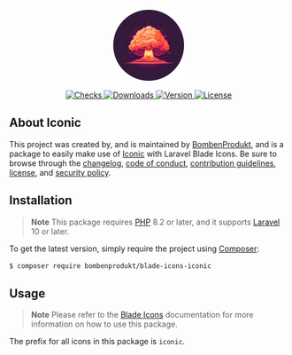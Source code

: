 <p align="center">
    <a href="https://bombenprodukt.com" target="_blank">
        <img src="https://raw.githubusercontent.com/BombenProdukt/assets/main/logo-text.svg" width="128" alt="BombenProdukt Logo" />
    </a>
</p>

<p align="center">
    <a href="https://github.com/BombenProdukt/blade-icons-iconic/actions">
        <img src="https://badge.sh/github/check-runs/BombenProdukt/blade-icons-iconic" alt="Checks" />
    </a>
    <a href="https://packagist.org/packages/bombenprodukt/blade-icons-iconic">
        <img src="https://badge.sh/packagist/downloads/BombenProdukt/blade-icons-iconic" alt="Downloads" />
    </a>
    <a href="https://packagist.org/packages/bombenprodukt/blade-icons-iconic">
        <img src="https://badge.sh/packagist/version/BombenProdukt/blade-icons-iconic" alt="Version" />
    </a>
    <a href="https://packagist.org/packages/bombenprodukt/blade-icons-iconic">
        <img src="https://badge.sh/packagist/license/BombenProdukt/blade-icons-iconic" alt="License" />
    </a>
</p>

## About Iconic

This project was created by, and is maintained by [BombenProdukt](https://github.com/BombenProdukt), and is a package to easily make use of [Iconic](https://iconic.app/) with Laravel Blade Icons. Be sure to browse through the [changelog](CHANGELOG.md), [code of conduct](.github/CODE_OF_CONDUCT.md), [contribution guidelines](.github/CONTRIBUTING.md), [license](LICENSE), and [security policy](.github/SECURITY.md).

## Installation

> **Note**
> This package requires [PHP](https://www.php.net/) 8.2 or later, and it supports [Laravel](https://laravel.com/) 10 or later.

To get the latest version, simply require the project using [Composer](https://getcomposer.org/):

```bash
$ composer require bombenprodukt/blade-icons-iconic
```

## Usage

> **Note**
> Please refer to the [Blade Icons](https://github.com/BombenProdukt/blade-icons) documentation for more information on how to use this package.

The prefix for all icons in this package is `iconic`.
